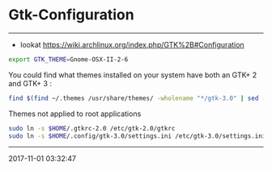 # Gtk-Configuration

----------------------------------------- 

- lookat https://wiki.archlinux.org/index.php/GTK%2B#Configuration
```bash
export GTK_THEME=Gnome-OSX-II-2-6
```

You could find what themes installed on your system have both an GTK+ 2 and GTK+ 3 :

```bash
find $(find ~/.themes /usr/share/themes/ -wholename "*/gtk-3.0" | sed -e "s/^\(.*\)\/gtk-3.0$/\1/") -wholename "*/gtk-2.0" | sed -e "s/.*\/\(.*\)\/gtk-2.0/\1"/
```

Themes not applied to root applications
```bash
sudo ln -s $HOME/.gtkrc-2.0 /etc/gtk-2.0/gtkrc
sudo ln -s $HOME/.config/gtk-3.0/settings.ini /etc/gtk-3.0/settings.ini
```

-----------------------------------------
2017-11-01 03:32:47
